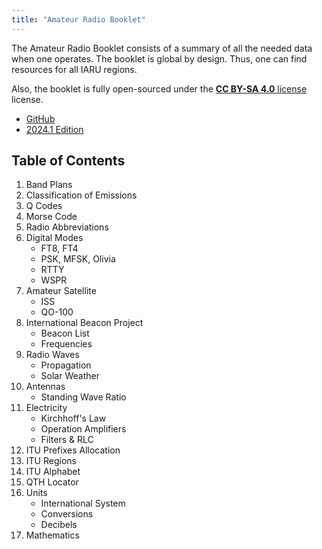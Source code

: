 ```yaml
---
title: "Amateur Radio Booklet"
---
```


The Amateur Radio Booklet consists of a summary of all the needed data when one operates.
The booklet is global by design. Thus, one can find resources for all IARU regions.

Also, the booklet is fully open-sourced under the [**CC BY-SA 4.0** license](https://creativecommons.org/licenses/by-sa/4.0) license.

* [GitHub](https://github.com/NoelM/hambooklet)
* [2024.1 Edition](https://github.com/NoelM/hambooklet/releases/tag/2024.1)

## Table of Contents

1. Band Plans
2. Classification of Emissions
3. Q Codes
4. Morse Code
5. Radio Abbreviations
6. Digital Modes
    * FT8, FT4
    * PSK, MFSK, Olivia
    * RTTY
    * WSPR
7. Amateur Satellite
    * ISS
    * QO-100
8. International Beacon Project
    * Beacon List
    * Frequencies
9. Radio Waves
    * Propagation
    * Solar Weather
10. Antennas
    * Standing Wave Ratio
11. Electricity
    * Kirchhoff's Law
    * Operation Amplifiers
    * Filters & RLC
12. ITU Prefixes Allocation
13. ITU Regions
14. ITU Alphabet
15. QTH Locator
16. Units
    * International System
    * Conversions
    * Decibels
17. Mathematics
